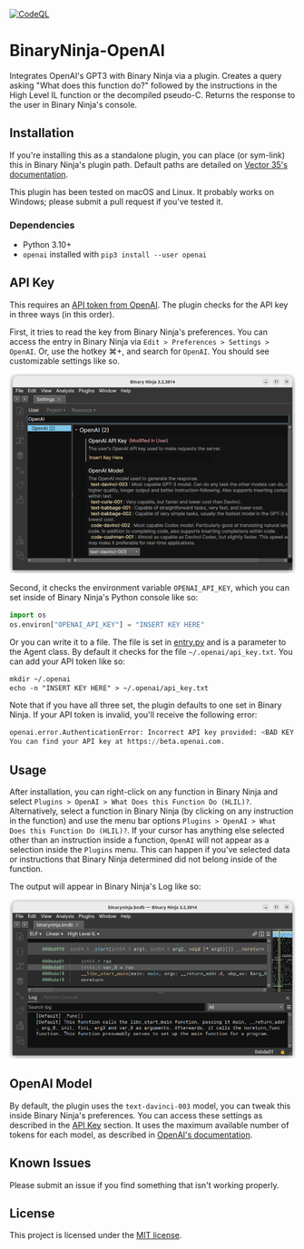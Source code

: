 [![CodeQL](https://github.com/WhatTheFuzz/binaryninja-openai/actions/workflows/codeql.yml/badge.svg)](https://github.com/WhatTheFuzz/binaryninja-openai/actions/workflows/codeql.yml)

# BinaryNinja-OpenAI

Integrates OpenAI's GPT3 with Binary Ninja via a plugin. Creates a query asking
"What does this function do?" followed by the instructions in the High Level IL
function or the decompiled pseudo-C. Returns the response to the user in Binary
Ninja's console.

## Installation

If you're installing this as a standalone plugin, you can place (or sym-link)
this in Binary Ninja's plugin path. Default paths are detailed on
[Vector 35's documentation][default-plugin-dir].

This plugin has been tested on macOS and Linux. It probably works on Windows;
please submit a pull request if you've tested it.

### Dependencies

- Python 3.10+
- `openai` installed with `pip3 install --user openai`

## API Key

This requires an [API token from OpenAI][token]. The plugin checks for the API
key in three ways (in this order).

First, it tries to read the key from Binary Ninja's preferences. You can
access the entry in Binary Ninja via `Edit > Preferences > Settings > OpenAI`.
Or, use the hotkey ⌘+, and search for `OpenAI`. You should see customizable
settings like so.

![Settings](https://github.com/WhatTheFuzz/binaryninja-openai/blob/main/resources/settings.png?raw=true)

Second, it checks the environment variable `OPENAI_API_KEY`, which you can set
inside of Binary Ninja's Python console like so:

```python
import os
os.environ["OPENAI_API_KEY"] = "INSERT KEY HERE"
```

Or you can write it to a file. The file is set in [entry.py][entry] and is a
parameter to the Agent class. By default it checks for the file
`~/.openai/api_key.txt`. You can add your API token like so:

```shell
mkdir ~/.openai
echo -n "INSERT KEY HERE" > ~/.openai/api_key.txt
```

Note that if you have all three set, the plugin defaults to one set in Binary
Ninja. If your API token is invalid, you'll receive the following error:

```python
openai.error.AuthenticationError: Incorrect API key provided: <BAD KEY HERE>.
You can find your API key at https://beta.openai.com.
```

## Usage

After installation, you can right-click on any function in Binary Ninja and
select `Plugins > OpenAI > What Does this Function Do (HLIL)?`. Alternatively,
select a function in Binary Ninja (by clicking on any instruction in the
function) and use the menu bar options
`Plugins > OpenAI > What Does this Function Do (HLIL)?`. If your cursor has
anything else selected other than an instruction inside a function, `OpenAI`
will not appear as a selection inside the `Plugins` menu. This can happen if
you've selected data or instructions that Binary Ninja determined did not belong
inside of the function.

The output will appear in Binary Ninja's Log like so:

![The output of running the plugin.](https://github.com/WhatTheFuzz/binaryninja-openai/blob/main/resources/output.png?raw=true)

## OpenAI Model

By default, the plugin uses the `text-davinci-003` model, you can tweak this
inside Binary Ninja's preferences. You can access these settings as described in
the [API Key](#api-key) section. It uses the maximum available number of tokens
for each model, as described in [OpenAI's documentation][tokens].

## Known Issues

Please submit an issue if you find something that isn't working properly.

## License

This project is licensed under the [MIT license][license].

[default-plugin-dir]:https://docs.binary.ninja/guide/plugins.html
[token]:https://beta.openai.com/account/api-keys
[tokens]:https://beta.openai.com/docs/models/gpt-3
[entry]:./src/entry.py
[license]:./LICENSE
